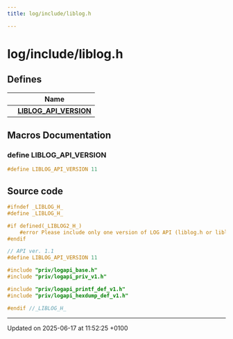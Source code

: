 ```yaml
---
title: log/include/liblog.h

---
```


# log/include/liblog.h



## Defines

|                | Name           |
| -------------- | -------------- |
|  | **[LIBLOG_API_VERSION](liblog_8h.md#define-liblog-api-version)**  |




## Macros Documentation

### define LIBLOG_API_VERSION

```cpp
#define LIBLOG_API_VERSION 11
```


## Source code

```cpp
#ifndef _LIBLOG_H_
#define _LIBLOG_H_

#if defined(_LIBLOG2_H_)
    #error Please include only one version of LOG API (liblog.h or liblog2.h), not both at the same time
#endif

// API ver. 1.1
#define LIBLOG_API_VERSION 11

#include "priv/logapi_base.h"
#include "priv/logapi_priv_v1.h"

#include "priv/logapi_printf_def_v1.h"
#include "priv/logapi_hexdump_def_v1.h"

#endif //_LIBLOG_H_
```


-------------------------------

Updated on 2025-06-17 at 11:52:25 +0100
